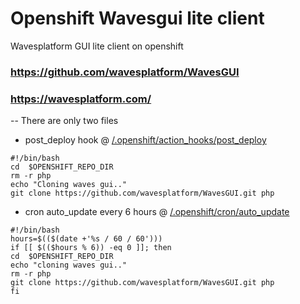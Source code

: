 # Openshift Wavesgui lite client
Wavesplatform GUI lite client on openshift
### https://github.com/wavesplatform/WavesGUI
### https://wavesplatform.com/

--
There are only two files 
* post_deploy hook @ [/.openshift/action_hooks/post_deploy](../.openshift/action_hooks/post_deploy)
```shell
#!/bin/bash
cd  $OPENSHIFT_REPO_DIR
rm -r php
echo "Cloning waves gui.."
git clone https://github.com/wavesplatform/WavesGUI.git php
```
* cron auto_update every 6 hours @ [/.openshift/cron/auto_update](../.openshift/cron/auto_update)
```shell
#!/bin/bash
hours=$(($(date +'%s / 60 / 60')))
if [[ $(($hours % 6)) -eq 0 ]]; then
cd  $OPENSHIFT_REPO_DIR
echo "cloning waves gui.."
rm -r php
git clone https://github.com/wavesplatform/WavesGUI.git php
fi
```
